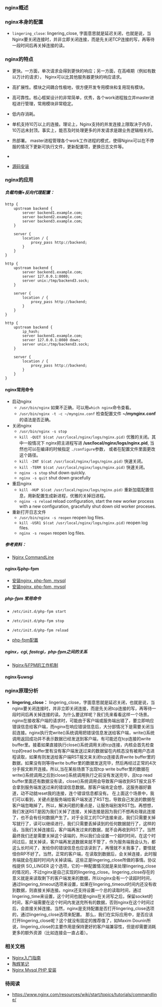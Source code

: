 ### nginx概述

### nginx本身的配置

- `lingering_close`: lingering_close, 字面意思就是延迟关闭，也就是说，当Nginx要关闭连接时，并非立即关闭连接，而是先关闭TCP连接的写，再等待一段时间后再关掉连接的读。 
### nginx的特点
- 更快。一方面，单次请求会得到更快的响应；另一方面，在高峰期（例如有数以万计的请求）， Nginx可以比其他服务器更快的响应请求。 
- 高扩展性。模块之间耦合性极地，很方便开发专用模块和复用现有模块。 
- 高可靠性。核心框架设计的非常简单，优秀，各个work进程独立并master进程进行管理，常用模块非常稳定。 
- 低内存消耗。
- 单机支持10万以上的连接。理论上，Nginx支持的并发连接上限取决于内存，10万远未封顶。事实上，能否及时处理更多的并发请求是跟业务逻辑相关的。 
- 热部署。 master进程管理各个work工作进程的模式，使得Nginx可以在不停服的情况下更新可执行文件，更新配置项，更换日志文件等。
- 


- [源码安装](http://phpcodez.com/install-nginx-centos-from-source/)

### nginx的应用

##### 负载均衡+反向代理配置：
```
http {
    upstream backend {
        server backend1.example.com;
        server backend2.example.com; 
        server backend3.example.com; 
    }
    
    server {
        location / {
            proxy_pass http://backend;
        }
    }
}
```

```
http {
    upstream backend {
        server backend1.example.com;
        server 127.0.0.1:8080; 
        server unix:/tmp/backend3.sock; 
    }
    
    server {
        location / {
            proxy_pass http://backend;
        }
    }
}
```

```
http {
    upstream backend {
        ip_hash; 
        server backend1.example.com;
        server 127.0.0.1:8080 down; 
        server unix:/tmp/backend3.sock; 
    }
    
    server {
        location / {
            proxy_pass http://backend;
        }
    }
}
```
#### nginx常用命令
- 启动nginx 
    - `/usr/bin/nginx` 如果不正确，可以用`which nginx`命令查看。
    - `/usr/bin/nginx -t -c ~/mynginx.conf` 检查配置文件 **~/mynginx.conf**的语法是否正确。 
- 关闭nginx
    - `/usr/bin/nginx -s stop`
    - `kill -QUIT $(cat /usr/local/nginx/logs/nginx.pid)` 优雅的关闭。其中一般情况下 nginx把主进程写进 **/usr/local/nginx/logs/nginx.pid**, 当然也可以在编译的时候指定 `./configure`参数， 或者在配置文件里面更改这个路径。 
    - `kill -INT $(cat /usr/local/nginx/logs/nginx.pid)` 快速关闭。
    - `kill -TERM $(cat /usr/local/nginx/logs/nginx.pid)` 快速关闭。
    - `nginx -s stop` shut down quickly.
    - `nginx -s quit` shut down gracefully
- 重启nginx
    - `kill -HUP $(cat /usr/local/nginx/logs/nginx.pid)` 重新加载配置信息，用新配置生成新进程，优雅的关掉旧进程。
    - `nginx -s reload` reload configuration, start the new worker process with a new configuration, gracefully shut down old worker proceses. 
- 重新打开日志文件
    - `/usr/bin/nginx -s reopen` reopen log files. 
    - `kill -USR1 $(cat /usr/local/nginx/logs/nginx.pid)` reopen log files. 
    - `nginx -s reopen` reopen log files.

##### 参考资料：
- [Nginx CommandLine](https://www.nginx.com/resources/wiki/start/topics/tutorials/commandline/)



#### nginx与php-fpm

- [安装nginx, php-fpm, mysql](https://www.jianshu.com/p/79942f37b2dc)
- [安装nginx, php-fpm, mysql](https://www.linode.com/docs/web-servers/nginx/serve-php-php-fpm-and-nginx/)

##### php-fpm 常用命令
- `/etc/init.d/php-fpm start`
- `/etc/init.d/php-fpm stop`
- `/etc/init.d/php-fpm reload`

- [php-fpm配置](http://php.net/manual/zh/install.fpm.configuration.php)

##### nginx，cgi, fastcgi，php-fpm之间的关系
- [Nginx与FPM的工作机制](https://zhuanlan.zhihu.com/p/20694204)
#### nginx与uwsgi









### nginx原理分析


- **lingering_close：**
lingering_close，字面意思就是延迟关闭，也就是说，当nginx要关闭连接时，并非立即关闭连接，而是先关闭tcp连接的写，再等待一段时间后再关掉连接的读。为什么要这样呢？我们先来看看这样一个场景。nginx在接收客户端的请求时，可能由于客户端或服务端出错了，要立即响应错误信息给客户端，而nginx在响应错误信息后，大分部情况下是需要关闭当前连接。nginx执行完write()系统调用把错误信息发送给客户端，write()系统调用返回成功并不表示数据已经发送到客户端，有可能还在tcp连接的write buffer里。接着如果直接执行close()系统调用关闭tcp连接，内核会首先检查tcp的read buffer里有没有客户端发送过来的数据留在内核态没有被用户态进程读取，如果有则发送给客户端RST报文来关闭tcp连接丢弃write buffer里的数据，如果没有则等待write buffer里的数据发送完毕，然后再经过正常的4次分手报文断开连接。所以,当在某些场景下出现tcp write buffer里的数据在write()系统调用之后到close()系统调用执行之前没有发送完毕，且tcp read buffer里面还有数据没有读，close()系统调用会导致客户端收到RST报文且不会拿到服务端发送过来的错误信息数据。那客户端肯定会想，这服务器好霸道，动不动就reset我的连接，连个错误信息都没有。
在上面这个场景中，我们可以看到，关键点是服务端给客户端发送了RST包，导致自己发送的数据在客户端忽略掉了。所以，解决问题的重点是，让服务端别发RST包。再想想，我们发送RST是因为我们关掉了连接，关掉连接是因为我们不想再处理此连接了，也不会有任何数据产生了。对于全双工的TCP连接来说，我们只需要关掉写就行了，读可以继续进行，我们只需要丢掉读到的任何数据就行了，这样的话，当我们关掉连接后，客户端再发过来的数据，就不会再收到RST了。当然最终我们还是需要关掉这个读端的，所以我们会设置一个超时时间，在这个时间过后，就关掉读，客户端再发送数据来就不管了，作为服务端我会认为，都这么长时间了，发给你的错误信息也应该读到了，再慢就不关我事了，要怪就怪你RP不好了。当然，正常的客户端，在读取到数据后，会关掉连接，此时服务端就会在超时时间内关掉读端。这些正是lingering_close所做的事情。协议栈提供 SO_LINGER 这个选项，它的一种配置情况就是来处理lingering_close的情况的，不过nginx是自己实现的lingering_close。lingering_close存在的意义就是来读取剩下的客户端发来的数据，所以nginx会有一个读超时时间，通过lingering_timeout选项来设置，如果在lingering_timeout时间内还没有收到数据，则直接关掉连接。nginx还支持设置一个总的读取时间，通过lingering_time来设置，这个时间也就是nginx在关闭写之后，保留socket的时间，客户端需要在这个时间内发送完所有的数据，否则nginx在这个时间过后，会直接关掉连接。当然，nginx是支持配置是否打开lingering_close选项的，通过lingering_close选项来配置。 那么，我们在实际应用中，是否应该打开lingering_close呢？这个就没有固定的推荐值了，如Maxim Dounin所说，lingering_close的主要作用是保持更好的客户端兼容性，但是却需要消耗更多的额外资源（比如连接会一直占着）。

### 相关文档
- [Nginx入门指南](http://wiki.jikexueyuan.com/project/nginx/)
- [陶辉笔记](http://www.taohui.pub/622.html)
- [Nginx Mysql PHP 安装](https://www.jianshu.com/p/79942f37b2dc)

### 待阅读
- https://www.nginx.com/resources/wiki/start/topics/tutorials/commandline/